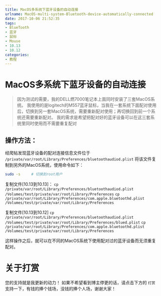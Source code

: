 ```yaml
---
title: MacOS多系统下蓝牙设备的自动连接
urlname: MacOS-multi-system-Bluetooth-device-automatically-connected
date: 2017-10-06 21:52:35
tags:
- BlueTooth
- 蓝牙
- 鼠标
- Mouse
- 10.13
- 10.12
categories:
- 教程
---
```


# MacOS多系统下蓝牙设备的自动连接
> 因为测试的需要，我的DELL燃7000笔记本上面同时安装了三套MacOS系统。
> 我使用的是logitech的M557蓝牙鼠标，当我在一套系统下面配对使用后，切换到另一套MacOS系统，需要重新配对使用；再切换回到前一个系统还需要重新配对。
> 我的需求是希望把配对好的蓝牙设备可以在这三套系统里同时使用而不需要重复配对

## 操作方法：
经爬帖发现蓝牙设备的配对连接信息文件位于 `/private/var/root/Library/Preferences/bluetoothaudiod.plist`
将该文件复制到另外的MacOS系统，使用命令如下：

```sh
sudo -s     # 切换到root用户
```
复制文件[10.13到10.13]：
`cp /private/var/root/Library/Preferences/bluetoothaudiod.plist /Volumes/test/private/var/root/Library/Preferences`
`cp /private/var/root/Library/Preferences/com.apple.bluetoothd.plist /Volumes/test/private/var/root/Library/Preferences`

复制文件[10.13到10.12]
`cp /private/var/root/Library/Preferences/bluetoothaudiod.plist /Volumes/test/private/var/root/Library/Preferences/blued.plist`
`cp /private/var/root/Library/Preferences/com.apple.bluetoothd.plist /Volumes/test/private/var/root/Library/Preferences`

这样操作之后，就可以在不同的MacOS系统下使用配对过的蓝牙设备而无须重复配对。

# 关于打赏
您的支持就是我更新的动力！
如果不希望看到博主停更的话，请点击下方的 `打赏` 支持一下，有钱的捧个钱场，没钱的捧个人场，谢谢大家！

